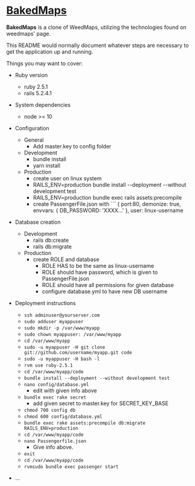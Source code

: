 # [BakedMaps](http://www.baked-maps.com)

**BakedMaps** is a clone of WeedMaps, utilizing the technologies found on weedmaps' page.



This README would normally document whatever steps are necessary to get the
application up and running.

Things you may want to cover:

* Ruby version
  * ruby 2.5.1
  * rails 5.2.4.1
* System dependencies
  * node >= 10
* Configuration
  * General
    * Add master.key to config folder
  * Development
    * bundle install
    * yarn install
  * Production
    * create user on linux system
    * RAILS_ENV=production bundle install --deployment --without development test
    * RAILS_ENV=production bundle exec rails assets:precompile
    * create PassengerFile.json with ```
        {
          port:80, 
          demonize: true, 
          envvars: {
            DB_PASSWORD: 'XXXX...'
          },
          user: linux-username
* Database creation
  * Development
    * rails db:create
    * rails db:migrate
  * Production
    * create ROLE and database
       * ROLE HAS to be the same as linux-username
       * ROLE should have password, which is given to PassengerFile.json
       * ROLE should have all permissions for given database
       * configure database.yml to have new DB username

* Deployment instructions
  * `ssh adminuser@yourserver.com`
  * `sudo adduser myappuser`
  * `sudo mkdir -p /var/www/myapp`
  * `sudo chown myappuser: /var/www/myapp`
  * `cd /var/www/myapp`
  * `sudo -u myappuser -H git clone git://github.com/username/myapp.git code`
  * `sudo -u myappuser -H bash -l`
  * `rvm use ruby-2.5.1`
  * `cd /var/www/myapp/code`
  * `bundle install --deployment --without development test`
  * `nano config/database.yml`
    * edit with given info above
  * `bundle exec rake secret`
    * add given secret to master.key for SECRET_KEY_BASE
  * `chmod 700 config db`
  * `chmod 600 config/database.yml`
  * `bundle exec rake assets:precompile db:migrate RAILS_ENV=production`
  * `cd /var/www/myapp/code`
  * `nano Passengerfile.json`
    * Give info above.
  * `exit`
  * `cd /var/www/myapp/code`
  * `rvmsudo bundle exec passenger start`
* ...
